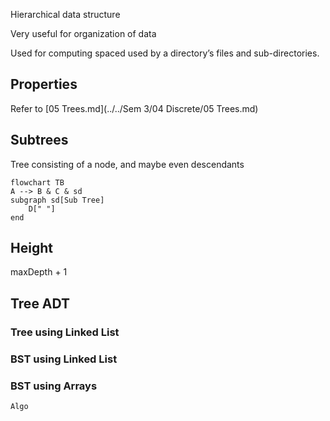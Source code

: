 Hierarchical data structure

Very useful for organization of data

Used for computing spaced used by a directory’s files and sub-directories.

## Properties

Refer to [05 Trees.md](../../Sem 3/04 Discrete/05 Trees.md) 

## Subtrees

Tree consisting of a node, and maybe even descendants

```mermaid
flowchart TB
A --> B & C & sd
subgraph sd[Sub Tree]
	D[" "]
end
```

## Height

maxDepth + 1

## Tree ADT

### Tree using Linked List

### BST using Linked List

### BST using Arrays

```pseudocode
Algo
```

